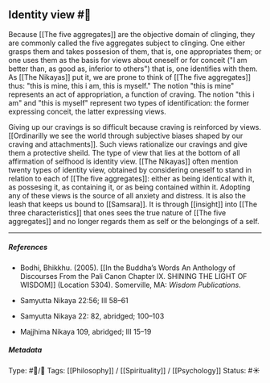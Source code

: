 ## Identity view  #🧠 

Because [[The five aggregates]] are the objective domain of clinging, they are commonly called the five aggregates subject to clinging. One either grasps them and takes possesion of them, that is, one appropriates them; or one uses them as the basis for views about oneself or for conceit ("I am better than, as good as, inferior to others") that is, one identifies with them. As [[The Nikayas]] put it, we are prone to think of [[The five aggregates]] thus: "this is mine, this i am, this is myself." The notion "this is mine" represents an act of appropriation, a function of craving. The notion "this i am" and "this is myself" represent two types of identification: the former expressing conceit, the latter expressing views.

Giving up our cravings is so difficult because craving is reinforced by views. [[Ordinarilly we see the world through subjective biases shaped by our craving and attachments]]. Such views rationalize our cravings and give them a protective sheild.  The type of view that lies at the bottom of all affirmation of selfhood is identity view. [[The Nikayas]] often mention twenty types of identity view, obtained by considering oneself to stand in relation to each of [[The five aggregates]]: either as being identical with it, as possesing it, as containing it, or as being contained within it. Adopting any of these views is the source of all anxiety and distress. It is also the leash that keeps us bound to [[Samsara]]. It is through [[insight]] into [[The three characteristics]] that ones sees the true nature of [[The five aggregates]] and no longer regards them as self or the belongings of a self.

___

##### References

- Bodhi, Bhikkhu. (2005). [[In the Buddha’s Words An Anthology of Discourses From the Pali Canon Chapter IX. SHINING THE LIGHT OF WISDOM]] (Location 5304). Somerville, MA: _Wisdom Publications_.

- Samyutta Nikaya 22:56; III 58–61

- Samyutta Nikaya 22: 82, abridged; 100–103

- Majjhima Nikaya 109, abridged; III 15–19

##### Metadata
Type: #🔵/🔵 
Tags: [[Philosophy]] / [[Spirituality]] / [[Psychology]] 
Status: #☀️ 
